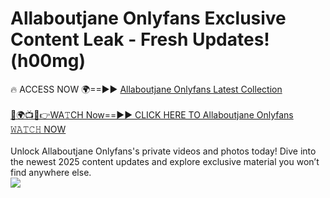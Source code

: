 # Allaboutjane Onlyfans Exclusive Content Leak - Fresh Updates! (h00mg)

🔥 ACCESS NOW 🌍==►► <a href="https://tinyurl.com/kvy9nzfs" rel="nofollow">Allaboutjane Onlyfans Latest Collection</a>
<br><br>
[🔴🌍📺📱👉WA𝚃CH Now==►► CLICK HERE TO Allaboutjane Onlyfans 𝚆𝙰𝚃𝙲𝙷 NOW](https://tinyurl.com/kvy9nzfs)
<br><br>
Unlock Allaboutjane Onlyfans's private videos and photos today! Dive into the newest 2025 content updates and explore exclusive material you won’t find anywhere else.
<br>
<a href="https://tinyurl.com/kvy9nzfs" rel="nofollow" data-target="animated-image.originalLink"><img src="https://camo.githubusercontent.com/8a4f000d20f83aca3bf7ec5f350d767afa0574a8a352519fd8cfa583a6f93a33/68747470733a2f2f692e696d6775722e636f6d2f644a486b345a712e676966" data-canonical-src="https://i.imgur.com/dJHk4Zq.gif" style="max-width: 100%; display: inline-block;" data-target="animated-image.originalImage"></a>
<br>
